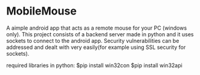 # MobileMouse
A aimple android app that acts as a remote mouse for your PC (windows only). 
This project consists of a backend server made in python and it uses sockets to connect to the android app. Security vulnerabilities can be addressed and dealt with very easily(for example using SSL security for sockets).

required libraries in python:
    $pip install win32con
    $pip install win32api
